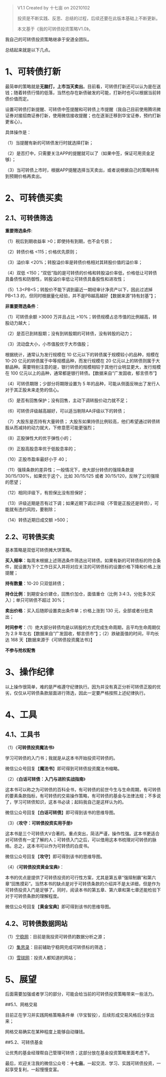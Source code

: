 > V1.1 Created by 十七亩 on 20210102    	
>
> 投资是不断实践、反思、总结的过程，后续还要在此版本基础上不断更新。
>
> 本文基于《我的可转债投资策略V1.0》。

我自己的可转债投资策略继承于安道全团队。

总结起来就是以下几点。

# 1、可转债打新

最简单的策略就是**无脑打，上市当天卖出**。目前看，可转债打新还可以认为是在送钱；随着转债行情的低落，当然也存在新债破发的可能，打新时也可以根据当前转债价值而定。

设置可转债打新提醒、可转债中签提醒和可转债上市提醒（我自己目前使用腾讯微证券对接招商证券打新，使用微信接收提醒；也在逐渐迁移到华宝证券，预约打新更省心）。

具体操作是：

（1）当提醒有新的可转债发行时就选择打新；

（2）是否打中，只需要关注APP的提醒就可以了（如果中签，保证可用资金足够）；

（3）当可转债上市时，根据APP提醒选择当天卖出，或者说根据自己的策略持有到预期价格再卖出。

# 2、可转债买卖

## 2.1、可转债筛选

**重要筛选条件**:

（1）税后到期收益率 >0；即使持有到期，也不会亏损；

（2）转债价格 <115；价格优先原则；

（3）溢价率 <20%；转股溢价率是转债价格相对其转股价值的溢价率；

（4）双低 <150；“双低”指的是可转债的价格和转股溢价率低，价格低让可转债具备债性和防御性，转股溢价率低让可转债具备股性和进攻性；

（5）1.3<PB<5；转股价不能下调到最近一期经审计净资产以下，因此过滤掉 PB<1.3 的，但同时根据量化经验，并不是PB越高越好【数据来源“持有封基”】；

**非重要筛选条件**：

（1）可转债余额 >3000 万并且占比 >10%；转债规模占总市值的比例越高，转股动力越大；

（2）是否已到转股期；没有到转股期的可转债，没有转股的动力；

（3）流动盘大小，小市值股优于大市值股；

根据统计，通常认为发行规模在 10 亿元以下的转债属于规模较小的品种，规模在 10-20 亿元的转债属于中等规模品种，而发行规模在 20 亿元以上的转债则属于大额品种。需要特别注意的是，银行转债的规模相较于其他行业明显更大，发行规模在 100 亿元以上的品种，通常都是银行转债。【数据来自“广发固收，郁言债市”】

（4）可转债期限；少部分将期限设置为 5 年的品种，可能从侧面反映出了发行人对于其正股未来走势的信心。

（5）是否有回售保护；没有回售，主动下调转股价动力就不足；

（6）可转债评级越高越好，可以适当剔除AA评级以下的转债；

（7）大股东是否持有大量转债； 大股东如果持债比例较高，他们希望通过转债转股从而减持的动力就大，下修意愿可能更强烈；

（8）正股弹性大的优于弹性小的；

（9）正股高股息率优于低股息率的；

（10）正股市盈率最好小于 40；

（11）强赎条款的差异性；一般情况下，绝大部分转债的强赎条款是 30/15/130%，如果优于这个，比如 30/15/125 或者 30/15/120，反映了公司强赎的愿望；

（12）相同评级下，有担保比没有担保好；

（13）评级近期是否有过下调；如果近期下调过评级（不管是正股还是转债），可能就有违约风险，要剔除；

（14）转债近期日成交额 >500；

## 2.2、可转债买卖

基本策略是双低可转债摊大饼策略。

**买入频率**：每周末根据上述筛选条件筛选出可转债。如果有新的可转债标的符合条件，就设置为下个工作日买入并将对应关注的可转债标的设置价格下降和价格上涨提醒；

**持有数量**：10-20 只双低转债；

**持仓比例**：到期安全价建仓，回售价加仓，面值重仓（比例 3:4:3，分批多次买入）；单只可转债不超过 30%；

**卖出价格**：买入后随即设置卖出条件单；价格上涨到 130 元，全部或者分批卖出；

**时间参考**：（1）绝大部分转债均是以转股的方式完成生命周期，且平均生命周期仅为 2.9 年左右【数据来自”广发固收，郁言债市“】；（2）跌破面值的时间，平均长达 168 天【数据来源于《可转债投资魔法书》】

**不参与抢权配售**

# 3、操作纪律

以上操作很简单，难的是严格遵守纪律执行。因为并没有真正分析可转债正股的优劣，仅仅从可转债条款层面进行筛选，因此一定要严格按照上述纪律执行。

# 4、工具

## 4.1、工具书

（1）《**可转债投资魔法书**》

学习可转债的入门书；我就是从这本书开始投资可转债的。

微信公众号回复【**魔法书**】即可得到可转债投资魔法书缩略。

（2）《**白话可转债：入门与进阶实战指南**》

这本书可以称之为可转债的百科全书，有可转债的前世今生与生命周期，有可转债的要素条款指标，有可转债的交易操作策略，有可转债的基金与法律法规；不多说了，学习可转债知识，这本书必读；起码我自己是这样认为的。

微信公众号回复【**白话可转债**】即可得到该书的思维导图。

（3）《**攻守：可转债投资实用手册**》

这本书是三个可转债大V合著的。重点突出，简洁严谨，操作性强。这本书更适合对可转债有一定了解的人；可转债入门之后，可以借用这本书梳理对可转债的脉络。总之，这本书可以作为可转债的白皮书。

微信公众号回复【**攻守**】即可得到该书的思维导图。

（4）《**可转债投资黄金宝典**》：

本书的优点是提供了可转债投资的可行性方案，尤其是第五章“强赎制霸”和第六章“回售摸彩”。当然本书的缺点是对于可转债条款的介绍并不是太详细，但是作为可转债投资入门是足够了。同时，阅读本书的第五章、第六章和第七章还能检验下对于可转债条款的理解程度。

微信公众号回复【**黄金宝典**】即可得到该书的思维导图。

## 4.2、可转债数据网站

（1）[宁稳网](http://www.ninwin.cn)：目前是我投资可转债的数据分析之源；

（2）[集思录](https://www.jisilu.cn/)：目前辅助宁稳网完成可转债标的筛选；

（3）[雪球网](https://xueqiu.com/)：投资人都知道的网站；

# 5、展望

后面需要加强或者学习的部分，可能会给当前的可转债投资策略带来一些活力。

##5.1、网格交易

目前正在学习并实践网格策略条件单（华宝智投），后续形成交易风格后分享出来；

网格交易确实在某种程度上能够自动赚钱。

##5.2、可转债基金

让优秀的基金经理帮自己管理可转债；这部分放在基金投资策略里面考虑下。

最后，欢迎关注我的微信公众号：**十七亩**。一起交流、学习、实践可转债投资，一起享受复利，一起慢慢变富。

